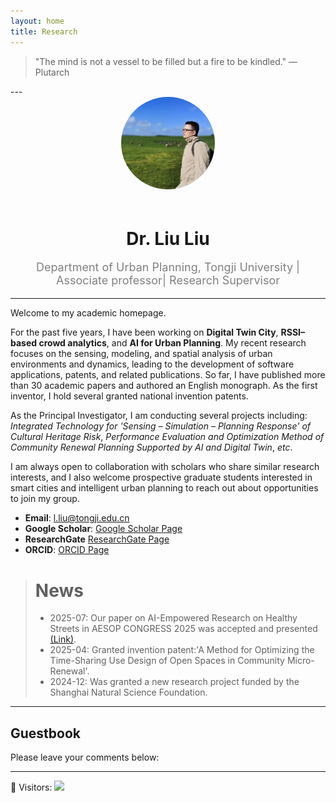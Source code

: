```yaml
---
layout: home
title: Research
---
```

<body>
    <blockquote>
      "The mind is not a vessel to be filled but a fire to be kindled."  
      — Plutarch 
    </blockquote>
  </footer>
---

<div style="text-align:center">
  <img src="/assets/img/avatar.jpg" alt="Avatar" style="width:150px; border-radius:50%; margin-bottom:20px;">
  <h1 style="margin-bottom:5px;">Dr. Liu Liu</h1>
  <p style="font-size:18px; color:gray;"> Department of Urban Planning, Tongji University | Associate professor| Research Supervisor</p>
</div>

---
Welcome to my academic homepage. 

For the past five years, I have been working on **Digital Twin City**, **RSSI–based crowd analytics**, and **AI for Urban Planning**. My recent research focuses on the sensing, modeling, and spatial analysis of urban environments and dynamics, leading to the development of software applications, patents, and related publications. So far, I have published more than 30 academic papers and authored an English monograph. As the first inventor, I hold several granted national invention patents. 

As the Principal Investigator, I am conducting several projects including: *Integrated Technology for 'Sensing – Simulation – Planning Response' of Cultural Heritage Risk*, *Performance Evaluation and Optimization Method of Community Renewal Planning Supported by AI and Digital Twin*, *etc*. 

I am always open to collaboration with scholars who share similar research interests, and I also welcome prospective graduate students interested in smart cities and intelligent urban planning to reach out about opportunities to join my group.

- **Email**: l.liu@tongji.edu.cn
- **Google Scholar**: [Google Scholar Page](https://scholar.google.com.hk/citations?user=eCzfpL0AAAAJ&hl=zh-CN)
- **ResearchGate** [ResearchGate Page](https://www.researchgate.net/profile/Liu-Liu-146) 
- **ORCID**: [ORCID Page](https://orcid.org/0000-0002-0275-5701)


> # News
> - 2025-07: Our paper on AI-Empowered Research on Healthy Streets in AESOP CONGRESS 2025 was accepted and presented [(Link)](https://congress.aesop-planning.eu/event/1/contributions/491/#:~:text=Therefore%2C%20this%20study%20employs%20LoRA%20fine-tuning%20technology%20in,intelligent%20and%20dynamic%20optimization%20in%20Healthy%20Streets%20studies.). 
> - 2025-04: Granted invention patent:'A Method for Optimizing the Time-Sharing Use Design of Open Spaces in Community Micro-Renewal'.
> - 2024-12: Was granted a new research project funded by the Shanghai Natural Science Foundation.

---
  <h2>Guestbook</h2>
  <p>Please leave your comments below:</p>
  <script src="https://utteranc.es/client.js"
          repo="LiuLiuTJ/LiuLiuTJ.github.io"
          issue-term="pathname"
          theme="github-light"
          crossorigin="anonymous"
          async>
  </script>

---
  <p>
    👀 Visitors: 
    <img src="https://hits.seeyoufarm.com/api/count/incr/badge.svg?url=https://LiuLiuTJ/LiuLiuTJ.github.io&title=Visitors" />
  </p>
</body>
